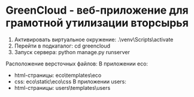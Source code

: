 # GreenCloud - веб-приложение для грамотной утилизации вторсырья

1) Активировать виртуальное окружение: .\venv\Scripts\activate 
2) Перейти в подкаталог: cd greencloud
3) Запуск сервера: python manage.py runserver

Расположение версточных файлов:
  В приложении eco:
  - html-страницы: eco\templates\eco
  - css: eco\static\eco\css
  В приложении users:
  - html-страницы: users\templates\users
